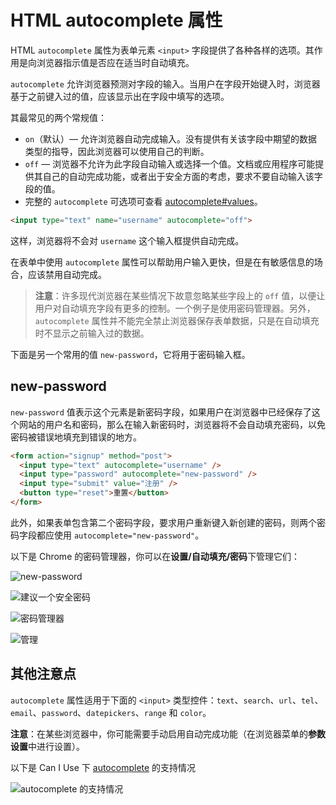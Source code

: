 # HTML autocomplete 属性

HTML `autocomplete` 属性为表单元素 `<input>` 字段提供了各种各样的选项。其作用是向浏览器指示值是否应在适当时自动填充。

`autocomplete` 允许浏览器预测对字段的输入。当用户在字段开始键入时，浏览器基于之前键入过的值，应该显示出在字段中填写的选项。

其最常见的两个常规值：

- `on`（默认）— 允许浏览器自动完成输入。没有提供有关该字段中期望的数据类型的指导，因此浏览器可以使用自己的判断。
- `off` — 浏览器不允许为此字段自动输入或选择一个值。文档或应用程序可能提供其自己的自动完成功能，或者出于安全方面的考虑，要求不要自动输入该字段的值。
- 完整的 `autocomplete` 可选项可查看 [autocomplete#values](https://developer.mozilla.org/en-US/docs/Web/HTML/Attributes/autocomplete#values)。

```html
<input type="text" name="username" autocomplete="off">
```

这样，浏览器将不会对 `username` 这个输入框提供自动完成。

在表单中使用 `autocomplete` 属性可以帮助用户输入更快，但是在有敏感信息的场合，应该禁用自动完成。

> **注意**：许多现代浏览器在某些情况下故意忽略某些字段上的 `off` 值，以便让用户对自动填充字段有更多的控制。一个例子是使用密码管理器。另外，`autocomplete` 属性并不能完全禁止浏览器保存表单数据，只是在自动填充时不显示之前输入过的数据。

下面是另一个常用的值 `new-password`，它将用于密码输入框。

## new-password

`new-password` 值表示这个元素是新密码字段，如果用户在浏览器中已经保存了这个网站的用户名和密码，那么在输入新密码时，浏览器将不会自动填充密码，以免密码被错误地填充到错误的地方。

```html
<form action="signup" method="post">
  <input type="text" autocomplete="username" />
  <input type="password" autocomplete="new-password" />
  <input type="submit" value="注册" />
  <button type="reset">重置</button>
</form>
```

此外，如果表单包含第二个密码字段，要求用户重新键入新创建的密码，则两个密码字段都应使用 `autocomplete="new-password"`。

以下是 Chrome 的密码管理器，你可以在**设置/自动填充/密码**下管理它们：

![new-password](https://upload-images.jianshu.io/upload_images/18281896-f41a2b2eb765766c.png?imageMogr2/auto-orient/strip%7CimageView2/2/w/1240)

![建议一个安全密码](https://upload-images.jianshu.io/upload_images/18281896-646c3b3067cab408.png?imageMogr2/auto-orient/strip%7CimageView2/2/w/1240)

![密码管理器](https://upload-images.jianshu.io/upload_images/18281896-35f7ea4b24423251.png?imageMogr2/auto-orient/strip%7CimageView2/2/w/1240)

![管理](https://upload-images.jianshu.io/upload_images/18281896-a0ab823aa26b6e8f.png?imageMogr2/auto-orient/strip%7CimageView2/2/w/1240)

## 其他注意点

`autocomplete` 属性适用于下面的 `<input>` 类型控件：`text`、`search`、`url`、`tel`、`email`、`password`、`datepickers`、`range` 和 `color`。

**注意**：在某些浏览器中，你可能需要手动启用自动完成功能（在浏览器菜单的**参数设置**中进行设置）。

以下是 Can I Use 下 [autocomplete](https://caniuse.com/?search=autocomplete%20) 的支持情况

![autocomplete 的支持情况](https://upload-images.jianshu.io/upload_images/18281896-278c20c2ee90c614.png?imageMogr2/auto-orient/strip%7CimageView2/2/w/1240)
